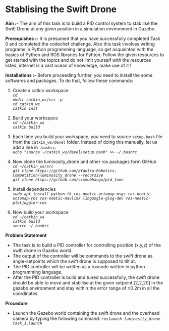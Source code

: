 # Stablising the Swift Drone
**Aim :-** The aim of this task is to build a PID control system to stabilise the Swift Drone at any given position in a simulation environment in Gazebo.  <br>

**Prerequisites :-** It is presumed that you have successfully completed Task 0 and completed the codechef challenge. Also this task involves writing programs in Python programming language, so get acquainted with the basics of Python and ROS libraries for Pyhton. Follow the given resources to get started with the topics and do not limit yourself with the resources listed, internet is a vast ocean of knowledge, make use of it ! <br>

**Installations :-** Before proceeding further, you need to install the some softwares and packages. To do that, follow these commands: <br>
1. Create a catkin workspace <br>
_`cd` <br>
`mkdir catkin_ws/src -p` <br>
`cd catkin_ws` <br>
`catkin init`_ <br>

2. Build your workspace <br>
_`cd ~/catkin_ws` <br>
`catkin build`_ <br>

3. Each time you build your workspace, you need to source `setup.bash` file from the `catkin_ws/devel` folder. Instead of doing this manually, let us add a line in `.bashrc`. <br>
_`echo "source ~/catkin_ws/devel/setup.bash" >> ~/.bashrc`_ <br>

4. Now clone the luminosity_drone and other ros packages form GitHub <br>
_`cd ~/catkin_ws/src` <br>
`git clone https://github.com/eYantra-Robotics-Competition/luminosity_drone --recursive` <br>
`git clone https://github.com/simmubhangu/pid_tune`_ <br>

5. Install dependencies <br>
_`sudo apt install python-tk ros-noetic-octomap-msgs ros-noetic-octomap-ros ros-noetic-mavlink libgoogle-glog-dev ros-noetic-plotjuggler-ros`_ <br>

6. Now build your workspace <br>
_`cd ~/catkin_ws` <br>
`catkin build` <br>
`source ~/.bashrc`_ <br>

**Problem Statement** <br>
* The task is to build a PID controller for controlling position (x,y,z) of the swift drone in Gazebo world.
* The output of the controller will be commands to the swift drone as angle-setpoints which the swift drone is supposed to tilt at.
* The PID controller will be written as a rosnode written in python programming language.
* After the PID controller is build and tuned successfully, the swift drone should be able to move and stabilise at the given setpoint [2,2,20] in the gazebo environment and stay within the error range of ±0.2m in all the coordinates.

**Procedure** <br>
* Launch the Gazebo world containing the swift drone and the overhead camera by typing the following command:
_`roslaunch luminosity_drone task_1.launch`_ <br>
